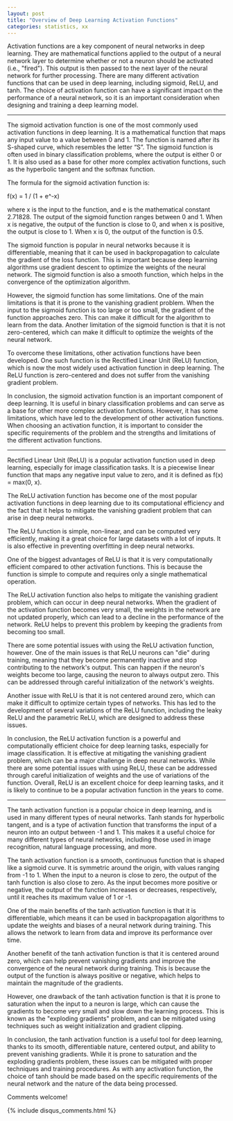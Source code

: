 ```yaml
---
layout: post
title: "Overview of Deep Learning Activation Functions"
categories: statistics, xx
---
```

Activation functions are a key component of neural networks in deep learning. They are mathematical functions applied to the output of a neural network layer to determine whether or not a neuron should be activated (i.e., "fired"). This output is then passed to the next layer of the neural network for further processing. There are many different activation functions that can be used in deep learning, including sigmoid, ReLU, and tanh. The choice of activation function can have a significant impact on the performance of a neural network, so it is an important consideration when designing and training a deep learning model.


---

The sigmoid activation function is one of the most commonly used activation functions in deep learning. It is a mathematical function that maps any input value to a value between 0 and 1. The function is named after its S-shaped curve, which resembles the letter “S”. The sigmoid function is often used in binary classification problems, where the output is either 0 or 1. It is also used as a base for other more complex activation functions, such as the hyperbolic tangent and the softmax function.

The formula for the sigmoid activation function is:

f(x) = 1 / (1 + e^-x)

where x is the input to the function, and e is the mathematical constant 2.71828. The output of the sigmoid function ranges between 0 and 1. When x is negative, the output of the function is close to 0, and when x is positive, the output is close to 1. When x is 0, the output of the function is 0.5.

The sigmoid function is popular in neural networks because it is differentiable, meaning that it can be used in backpropagation to calculate the gradient of the loss function. This is important because deep learning algorithms use gradient descent to optimize the weights of the neural network. The sigmoid function is also a smooth function, which helps in the convergence of the optimization algorithm.

However, the sigmoid function has some limitations. One of the main limitations is that it is prone to the vanishing gradient problem. When the input to the sigmoid function is too large or too small, the gradient of the function approaches zero. This can make it difficult for the algorithm to learn from the data. Another limitation of the sigmoid function is that it is not zero-centered, which can make it difficult to optimize the weights of the neural network.

To overcome these limitations, other activation functions have been developed. One such function is the Rectified Linear Unit (ReLU) function, which is now the most widely used activation function in deep learning. The ReLU function is zero-centered and does not suffer from the vanishing gradient problem.

In conclusion, the sigmoid activation function is an important component of deep learning. It is useful in binary classification problems and can serve as a base for other more complex activation functions. However, it has some limitations, which have led to the development of other activation functions. When choosing an activation function, it is important to consider the specific requirements of the problem and the strengths and limitations of the different activation functions.

---

Rectified Linear Unit (ReLU) is a popular activation function used in deep learning, especially for image classification tasks. It is a piecewise linear function that maps any negative input value to zero, and it is defined as f(x) = max(0, x).

The ReLU activation function has become one of the most popular activation functions in deep learning due to its computational efficiency and the fact that it helps to mitigate the vanishing gradient problem that can arise in deep neural networks.

The ReLU function is simple, non-linear, and can be computed very efficiently, making it a great choice for large datasets with a lot of inputs. It is also effective in preventing overfitting in deep neural networks.

One of the biggest advantages of ReLU is that it is very computationally efficient compared to other activation functions. This is because the function is simple to compute and requires only a single mathematical operation.

The ReLU activation function also helps to mitigate the vanishing gradient problem, which can occur in deep neural networks. When the gradient of the activation function becomes very small, the weights in the network are not updated properly, which can lead to a decline in the performance of the network. ReLU helps to prevent this problem by keeping the gradients from becoming too small.

There are some potential issues with using the ReLU activation function, however. One of the main issues is that ReLU neurons can "die" during training, meaning that they become permanently inactive and stop contributing to the network's output. This can happen if the neuron's weights become too large, causing the neuron to always output zero. This can be addressed through careful initialization of the network's weights.

Another issue with ReLU is that it is not centered around zero, which can make it difficult to optimize certain types of networks. This has led to the development of several variations of the ReLU function, including the leaky ReLU and the parametric ReLU, which are designed to address these issues.

In conclusion, the ReLU activation function is a powerful and computationally efficient choice for deep learning tasks, especially for image classification. It is effective at mitigating the vanishing gradient problem, which can be a major challenge in deep neural networks. While there are some potential issues with using ReLU, these can be addressed through careful initialization of weights and the use of variations of the function. Overall, ReLU is an excellent choice for deep learning tasks, and it is likely to continue to be a popular activation function in the years to come.

---

The tanh activation function is a popular choice in deep learning, and is used in many different types of neural networks. Tanh stands for hyperbolic tangent, and is a type of activation function that transforms the input of a neuron into an output between -1 and 1. This makes it a useful choice for many different types of neural networks, including those used in image recognition, natural language processing, and more.

The tanh activation function is a smooth, continuous function that is shaped like a sigmoid curve. It is symmetric around the origin, with values ranging from -1 to 1. When the input to a neuron is close to zero, the output of the tanh function is also close to zero. As the input becomes more positive or negative, the output of the function increases or decreases, respectively, until it reaches its maximum value of 1 or -1.

One of the main benefits of the tanh activation function is that it is differentiable, which means it can be used in backpropagation algorithms to update the weights and biases of a neural network during training. This allows the network to learn from data and improve its performance over time.

Another benefit of the tanh activation function is that it is centered around zero, which can help prevent vanishing gradients and improve the convergence of the neural network during training. This is because the output of the function is always positive or negative, which helps to maintain the magnitude of the gradients.

However, one drawback of the tanh activation function is that it is prone to saturation when the input to a neuron is large, which can cause the gradients to become very small and slow down the learning process. This is known as the "exploding gradients" problem, and can be mitigated using techniques such as weight initialization and gradient clipping.

In conclusion, the tanh activation function is a useful tool for deep learning, thanks to its smooth, differentiable nature, centered output, and ability to prevent vanishing gradients. While it is prone to saturation and the exploding gradients problem, these issues can be mitigated with proper techniques and training procedures. As with any activation function, the choice of tanh should be made based on the specific requirements of the neural network and the nature of the data being processed.

Comments welcome!

{% include disqus_comments.html %}
